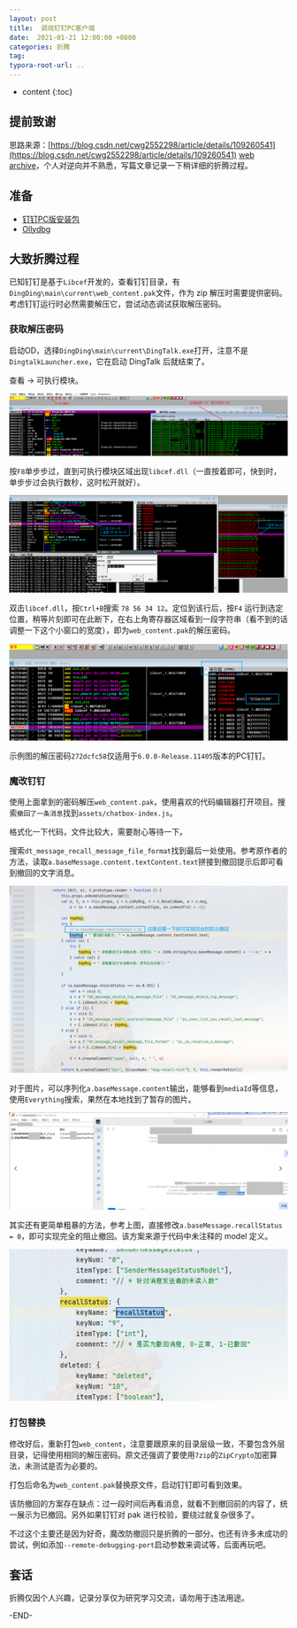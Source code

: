 ```yaml
---
layout: post
title:  调戏钉钉PC客户端
date:  2021-01-21 12:00:00 +0800
categories: 折腾
tag: 
typora-root-url: ..
---
```


* content
{:toc}
## 提前致谢

思路来源：[https://blog.csdn.net/cwg2552298/article/details/109260541](https://blog.csdn.net/cwg2552298/article/details/109260541)  [web archive](https://web.archive.org/web/20210121104923/https://blog.csdn.net/cwg2552298/article/details/109260541)，个人对逆向并不熟悉，写篇文章记录一下稍详细的折腾过程。

## 准备

+ [钉钉PC版安装包](https://page.dingtalk.com/wow/dingtalk/act/download)
+ [Ollydbg](https://down.52pojie.cn/Tools/Debuggers/吾爱破解专用版Ollydbg.rar)

## 大致折腾过程

已知钉钉是基于`Libcef`开发的，查看钉钉目录，有`DingDing\main\current\web_content.pak`文件，作为 zip 解压时需要提供密码。考虑钉钉运行时必然需要解压它，尝试动态调试获取解压密码。

### 获取解压密码

启动OD，选择`DingDing\main\current\DingTalk.exe`打开，注意不是`DingtalkLauncher.exe`，它在启动 DingTalk 后就结束了。

查看 -> 可执行模块。

![image-20210121185611533](/upload/images/2021-01-21-DingTalk-mod/image-20210121185611533.png)

按`F8`单步步过，直到可执行模块区域出现`libcef.dll`（一直按着即可，快到时，单步步过会执行数秒，这时松开就好）。

![image-20210121190437130](/upload/images/2021-01-21-DingTalk-mod/image-20210121190437130.png)

双击`libcef.dll`，按`Ctrl+B`搜索 `78 56 34 12`。定位到该行后，按`F4` 运行到选定位置，稍等片刻即可在此断下，在右上角寄存器区域看到一段字符串（看不到的话调整一下这个小窗口的宽度），即为`web_content.pak`的解压密码。

![image-20210121191306918](/upload/images/2021-01-21-DingTalk-mod/image-20210121191306918.png)

示例图的解压密码`272dcfc58`仅适用于`6.0.0-Release.11405`版本的PC钉钉。

### 魔改钉钉

使用上面拿到的密码解压`web_content.pak`，使用喜欢的代码编辑器打开项目。搜索`撤回了一条消息`找到`assets/chatbox-index.js`。

格式化一下代码，文件比较大，需要耐心等待一下。

搜索`dt_message_recall_message_file_format`找到最后一处使用。参考原作者的方法，读取`a.baseMessage.content.textContent.text`拼接到撤回提示后即可看到撤回的文字消息。

![image-20210121192523369](/upload/images/2021-01-21-DingTalk-mod/image-20210121192523369.png)

对于图片，可以序列化`a.baseMessage.content`输出，能够看到`mediaId`等信息，使用`Everything`搜索，果然在本地找到了暂存的图片。

![image-20210121192832436](/upload/images/2021-01-21-DingTalk-mod/image-20210121192832436.png)

其实还有更简单粗暴的方法，参考上图，直接修改`a.baseMessage.recallStatus = 0`，即可实现完全的阻止撤回。该方案来源于代码中未注释的 model 定义。

![image-20210121193046322](/upload/images/2021-01-21-DingTalk-mod/image-20210121193046322.png)

### 打包替换

修改好后，重新打包`web_content`，注意要跟原来的目录层级一致，不要包含外层目录，记得使用相同的解压密码。原文还强调了要使用`7zip`的`ZipCrypto`加密算法，未测试是否为必要的。

打包后命名为`web_content.pak`替换原文件，启动钉钉即可看到效果。

该防撤回的方案存在缺点：过一段时间后再看消息，就看不到撤回前的内容了，统一展示为已撤回。另外如果钉钉对 pak 进行校验，要绕过就复杂很多了。

不过这个主要还是因为好奇，魔改防撤回只是折腾的一部分。也还有许多未成功的尝试，例如添加`--remote-debugging-port`启动参数来调试等，后面再玩吧。

## 套话

折腾仅因个人兴趣，记录分享仅为研究学习交流，请勿用于违法用途。

-END-